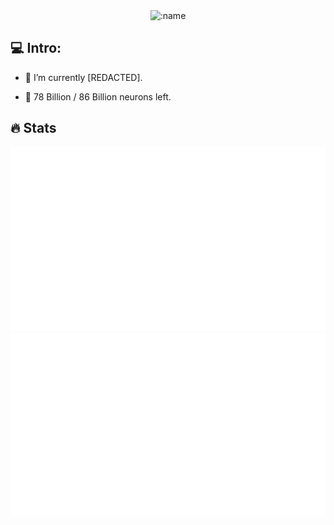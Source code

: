 <!--
<div id="header" align="center">
  <img src="https://raw.githubusercontent.com/SSL-ACTX/SSL-ACTX/main/gifs/.gif" width="200"/>
</div>
-->

<div align="center">
   
<!--
<a name="SSL-ACTX metrics"><img src="https://github.com/SSL-ACTX/ACTX/github-metrics.svg" alt="My metrics created with lowlighter/metrics"></a>
-->

<!-- hit counter -->
<img src="https://count.getloli.com/get/@ACTX?theme=rule34" alt=":name" />

</div>

## 💻 Intro:
  
- :telescope: I’m currently [REDACTED].

- :seedling: 78 Billion / 86 Billion  neurons left.






## :fire: Stats
  
 <div align='center'>

![GitHub Stats](https://raw.githubusercontent.com/SSL-ACTX/SSL-ACTX/main/generated/overview.svg)
![GitHub Stats](https://raw.githubusercontent.com/SSL-ACTX/SSL-ACTX/main/generated/languages.svg)
  
</div>
  


 



  

 

 



  









